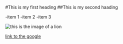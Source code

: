 #This is my first heading
##This is my second haading 

-item 1
-item 2
-item 3

![this is the image of a lion](https://media.istockphoto.com/id/877369086/photo/lion-panthera-leo-10-years-old-isolated-on-white.jpg?s=1024x1024&w=is&k=20&c=v0MNby9fCmlTVtNBeltMGQG98j3g8zvxSs0gmq8csqo=)

[link to the google](https://www.google.com)
